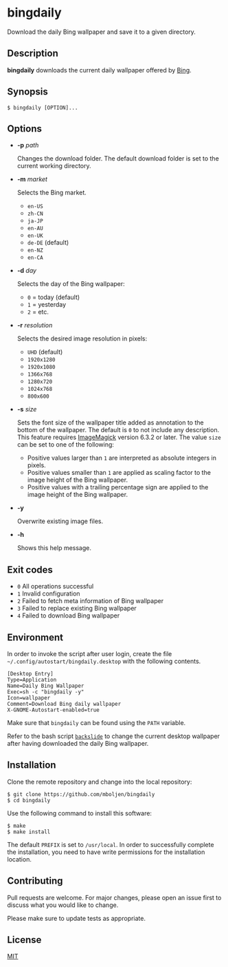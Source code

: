 # bingdaily

Download the daily Bing wallpaper and save it to a given directory.


## Description

**bingdaily** downloads the current daily wallpaper offered by [Bing](https://www.bing.com/).


## Synopsis

```console
$ bingdaily [OPTION]...
```

## Options

+ **-p** _path_

  Changes the download folder.  The default download folder is set to the current working directory.

+ **-m** _market_

  Selects the Bing market.

  - `en-US`
  - `zh-CN`
  - `ja-JP`
  - `en-AU`
  - `en-UK`
  - `de-DE` (default)
  - `en-NZ`
  - `en-CA`

+ **-d** _day_

  Selects the day of the Bing wallpaper:

  - `0` = today (default)
  - `1` = yesterday
  - `2` = etc.

+ **-r** _resolution_

  Selects the desired image resolution in pixels:

  - `UHD` (default)
  - `1920x1280`
  - `1920x1080`
  - `1366x768`
  - `1280x720`
  - `1024x768`
  - `800x600`

+ **-s** _size_

  Sets the font size of the wallpaper title added as annotation to the bottom of the wallpaper.  The default is `0` to not include any description.  This feature requires  [ImageMagick](https://www.imagemagick.org/) version 6.3.2 or later.  The value `size` can be set to one of the following:

  - Positive values larger than `1` are interpreted as absolute integers in pixels.
  - Positive values smaller than `1` are applied as scaling factor to the image height of the Bing wallpaper.
  - Positive values with a trailing percentage sign are applied to the image height of the Bing wallpaper.

+ **-y**

  Overwrite existing image files.

+ **-h**

  Shows this help message.


## Exit codes

+ `0` All operations successful
+ `1` Invalid configuration
+ `2` Failed to fetch meta information of Bing wallpaper
+ `3` Failed to replace existing Bing wallpaper
+ `4` Failed to download Bing wallpaper


## Environment

In order to invoke the script after user login, create the file `~/.config/autostart/bingdaily.desktop` with the following contents.

```
[Desktop Entry]
Type=Application
Name=Daily Bing Wallpaper
Exec=sh -c "bingdaily -y"
Icon=wallpaper
Comment=Download Bing daily wallpaper
X-GNOME-Autostart-enabled=true
```

Make sure that `bingdaily` can be found using the `PATH` variable.

Refer to the bash script [`backslide`](https://github.com/mboljen/backslide) to change the current desktop wallpaper after having downloaded the daily Bing wallpaper.


## Installation

Clone the remote repository and change into the local repository:

```console
$ git clone https://github.com/mboljen/bingdaily
$ cd bingdaily
```

Use the following command to install this software:

```console
$ make
$ make install
```

The default `PREFIX` is set to `/usr/local`.  In order to successfully complete the installation, you need to have write permissions for the installation location.


## Contributing

Pull requests are welcome. For major changes, please open an issue first to discuss what you would like to change.

Please make sure to update tests as appropriate.


## License

[MIT](https://choosealicense.com/licenses/mit/)
